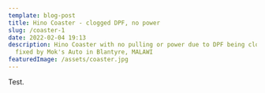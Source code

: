```yaml
---
template: blog-post
title: Hino Coaster - clogged DPF, no power
slug: /coaster-1
date: 2022-02-04 19:13
description: Hino Coaster with no pulling or power due to DPF being clogged,
  fixed by Mok's Auto in Blantyre, MALAWI
featuredImage: /assets/coaster.jpg
---
```

Test.